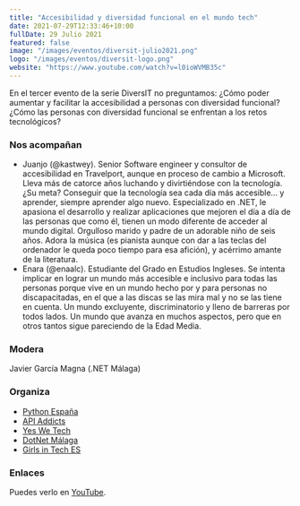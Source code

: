 ```yaml
---
title: "Accesibilidad y diversidad funcional en el mundo tech"
date: 2021-07-29T12:33:46+10:00
fullDate: 29 Julio 2021
featured: false
image: "/images/eventos/diversit-julio2021.png"
logo: "/images/eventos/diversit-logo.png"
website: "https://www.youtube.com/watch?v=l0ioWVMB35c"
---
```


En el tercer evento de la serie DiversIT no preguntamos: ¿Cómo poder aumentar y facilitar la accesibilidad a personas con diversidad funcional? ¿Cómo las personas con diversidad funcional se enfrentan a los retos tecnológicos?

### Nos acompañan
- Juanjo (@kastwey). Senior Software engineer y consultor de accesibilidad en Travelport, aunque en proceso de cambio a Microsoft. Lleva más de catorce años luchando y divirtiéndose con la tecnología. ¿Su meta? Conseguir que la tecnología sea cada día más accesible... y aprender, siempre aprender algo nuevo. Especializado en .NET, le apasiona el desarrollo y realizar aplicaciones que mejoren el día a día de las personas que como él, tienen un modo diferente de acceder al mundo digital. Orgulloso marido y padre de un adorable niño de seis años. Adora la música (es pianista aunque con dar a las teclas del ordenador le queda poco tiempo para esa afición), y acérrimo amante de la literatura.
- Enara (@enaalc). Estudiante del Grado en Estudios Ingleses. Se intenta implicar en lograr un mundo más accesible e inclusivo para todas las personas porque vive en un mundo hecho por y para personas no discapacitadas, en el que a las discas se las mira mal y no se las tiene en cuenta. Un mundo excluyente, discriminatorio y lleno de barreras por todos lados. Un mundo que avanza en muchos aspectos, pero que en otros tantos sigue pareciendo de la Edad Media.

### Modera
Javier García Magna (.NET Málaga)

### Organiza
- [Python España](https://www.es.python.org/)
- [API Addicts](https://apiaddicts.org/en_GB/) 
- [Yes We Tech](https://yeswetech.org/)
- [DotNet Málaga](https://dotnetmalaga.es/) 
- [Girls in Tech ES](https://spain.girlsintech.org/)

### Enlaces
Puedes verlo en [YouTube](https://www.youtube.com/watch?v=l0ioWVMB35c).